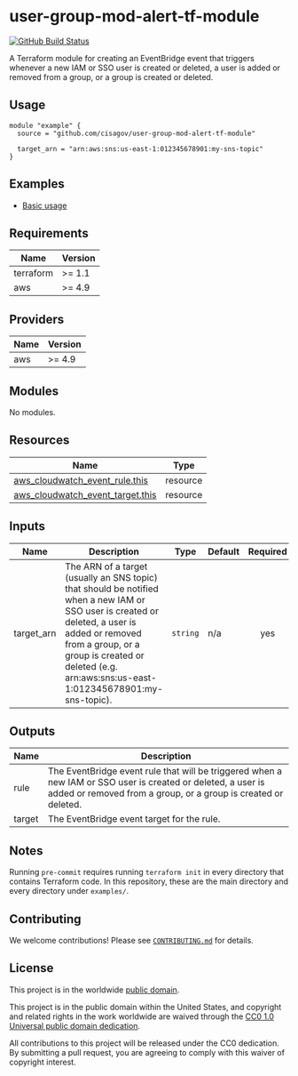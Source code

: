 # user-group-mod-alert-tf-module #

[![GitHub Build Status](https://github.com/cisagov/user-group-mod-alert-tf-module/workflows/build/badge.svg)](https://github.com/cisagov/user-group-mod-alert-tf-module/actions)

A Terraform module for creating an EventBridge event that triggers whenever a
new IAM or SSO user is created or deleted, a user is added or removed from a
group, or a group is created or deleted.

## Usage ##

```hcl
module "example" {
  source = "github.com/cisagov/user-group-mod-alert-tf-module"

  target_arn = "arn:aws:sns:us-east-1:012345678901:my-sns-topic"
}
```

## Examples ##

- [Basic usage](https://github.com/cisagov/user-group-mod-alert-tf-module/tree/develop/examples/basic_usage)

<!-- BEGIN_TF_DOCS -->
## Requirements ##

| Name | Version |
|------|---------|
| terraform | >= 1.1 |
| aws | >= 4.9 |

## Providers ##

| Name | Version |
|------|---------|
| aws | >= 4.9 |

## Modules ##

No modules.

## Resources ##

| Name | Type |
|------|------|
| [aws_cloudwatch_event_rule.this](https://registry.terraform.io/providers/hashicorp/aws/latest/docs/resources/cloudwatch_event_rule) | resource |
| [aws_cloudwatch_event_target.this](https://registry.terraform.io/providers/hashicorp/aws/latest/docs/resources/cloudwatch_event_target) | resource |

## Inputs ##

| Name | Description | Type | Default | Required |
|------|-------------|------|---------|:--------:|
| target\_arn | The ARN of a target (usually an SNS topic) that should be notified when a new IAM or SSO user is created or deleted, a user is added or removed from a group, or a group is created or deleted (e.g. arn:aws:sns:us-east-1:012345678901:my-sns-topic). | `string` | n/a | yes |

## Outputs ##

| Name | Description |
|------|-------------|
| rule | The EventBridge event rule that will be triggered when a new IAM or SSO user is created or deleted, a user is added or removed from a group, or a group is created or deleted. |
| target | The EventBridge event target for the rule. |
<!-- END_TF_DOCS -->

## Notes ##

Running `pre-commit` requires running `terraform init` in every directory that
contains Terraform code. In this repository, these are the main directory and
every directory under `examples/`.

## Contributing ##

We welcome contributions!  Please see [`CONTRIBUTING.md`](CONTRIBUTING.md) for
details.

## License ##

This project is in the worldwide [public domain](LICENSE).

This project is in the public domain within the United States, and
copyright and related rights in the work worldwide are waived through
the [CC0 1.0 Universal public domain
dedication](https://creativecommons.org/publicdomain/zero/1.0/).

All contributions to this project will be released under the CC0
dedication. By submitting a pull request, you are agreeing to comply
with this waiver of copyright interest.

